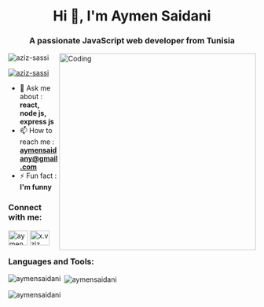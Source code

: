 <h1 align="center">Hi 👋, I'm Aymen Saidani</h1>
<h3 align="center">A passionate JavaScript web developer from Tunisia</h3>
<img align="right" alt="Coding" width="400" src="https://www.aalpha.net/wp-content/uploads/2020/12/full-stack-development.gif">

<p align="left"> <img src="https://komarev.com/ghpvc/?username=aziz-sassi&label=Profile%20views&color=0e75b6&style=flat" alt="aziz-sassi" /> </p>

<p align="left"> <a href="https://github.com/ryo-ma/github-profile-trophy"><img src="https://github-profile-trophy.vercel.app/?username=aziz-sassi" alt="aziz-sassi" /></a> </p>

- 💬 Ask me about : **react, node js, express js**
- 📫 How to reach me : **aymensaidany@gmail.com**
- ⚡ Fun fact : **I'm funny**

<h3 align="left">Connect with me:</h3>
<p align="left">
<a href="https://www.linkedin.com/in/aymen-saidani" target="blank"><img align="center" src="https://raw.githubusercontent.com/rahuldkjain/github-profile-readme-generator/master/src/images/icons/Social/linked-in-alt.svg" alt="aymensaidani" height="30" width="40" /></a>
<a href="https://www.instagram.com/aimensdni" target="blank"><img align="center" src="https://raw.githubusercontent.com/rahuldkjain/github-profile-readme-generator/master/src/images/icons/Social/instagram.svg" alt="x.vziz" height="30" width="40" /></a>
</p>

<h3 align="left">Languages and Tools:</h3>





<img align="left" src="https://github-readme-stats.vercel.app/api/top-langs?username=aymensaidani&show_icons=true&locale=en&layout=compact" alt="aymensaidani" /></p>

<p>&nbsp;<img align="center" src="https://github-readme-stats.vercel.app/api?username=aymensaidani&show_icons=true&locale=en" alt="aymensaidani" /></p>

<p><img align="center" src="https://github-readme-streak-stats.herokuapp.com/?user=aymensaidani&" alt="aymensaidani" /></p>